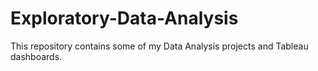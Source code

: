# Exploratory-Data-Analysis
This repository contains some of my Data Analysis projects and Tableau dashboards.
